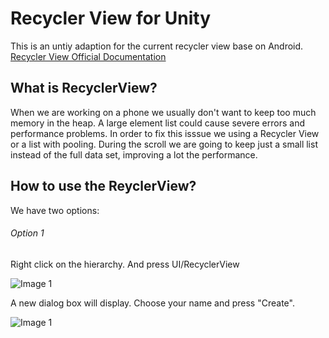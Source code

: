 # Recycler View for Unity

This is an untiy adaption for the current recycler view base on Android.
[Recycler View Official Documentation](https://developer.android.com/reference/android/support/v7/widget/RecyclerView)

## What is RecyclerView?

When we are working on a phone we usually don't want to keep too much memory in the heap. A large element list could cause severe errors and performance problems. In order to fix this isssue we using a Recycler View or a list with pooling.
During the scroll we are going to keep just a small list instead of the full data set, improving a lot the performance.


## How to use the ReyclerView?

We have two options:

###### Option 1

Right click on the hierarchy.
And press UI/RecyclerView

![Image 1](https://github.com/framg/RecyclerView/blob/master/Images/image1.PNG)

A new dialog box will display. Choose your name and press "Create".

![Image 1](https://github.com/framg/RecyclerView/blob/master/Images/image2.png)
